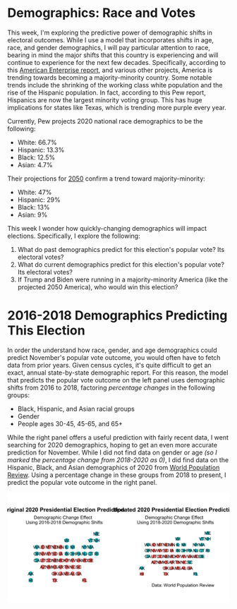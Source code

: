 # Demographics: Race and Votes 
This week, I'm exploring the predictive power of demographic shifts in electoral outcomes. While I use a model that incorporates shifts in age, race, and gender demographics, I will pay particular attention to race, bearing in mind the major shifts that this country is experiencing and will continue to experience for the next few decades. Specifically, according to this [American Enterprise report](https://www.aei.org/research-products/report/states-change-demographic-evolution-american-electorate-1974-2060/), and various other projects, America is trending towards becoming a majority-minority country. Some notable trends include the shrinking of the working class white population and the rise of the Hispanic population. In fact, according to this Pew report, Hispanics are now the largest minority voting group. This has huge implications for states like Texas, which is trending more purple every year. 

Currently, Pew projects 2020 national race demographics to be the following:
- White: 66.7%
- Hispanic: 13.3%
- Black: 12.5%
- Asian: 4.7%

Their projections for [2050](https://www.pewresearch.org/hispanic/2008/02/11/us-population-projections-2005-2050/) confirm a trend toward majority-minority: 
- White: 47% 
- Hispanic: 29%
- Black: 13% 
- Asian: 9%

This week I wonder how quickly-changing demographics will impact elections. Specifically, I explore the following: 
1. What do past demographics predict for this election's popular vote? Its electoral votes?
2. What do current demographics predict for this election's popular vote? Its electoral votes?
3. If Trump and Biden were running in a majority-minority America (like the projected 2050 America), who would win this election? 

# 2016-2018 Demographics Predicting This Election
In order the understand how race, gender, and age demographics could predict November's popular vote outcome, you would often have to fetch data from prior years. Given census cycles, it's quite difficult to get an exact, annual state-by-state demographic report. For this reason, the model that predicts the popular vote outcome on the left panel uses demographic shifts from 2016 to 2018, factoring *percentage changes* in the following groups: 
- Black, Hispanic, and Asian racial groups
- Gender
- People ages 30-45, 45-65, and 65+

While the right panel offers a useful prediction with fairly recent data, I went searching for 2020 demographics, hoping to get an even more accurate prediction for November. While I did not find data on gender or age *(so I marked the percentage change from 2018-2020 as 0)*, I did find data on the Hispanic, Black, and Asian demographics of 2020 from [World Population Review](https://worldpopulationreview.com/states/states-by-race). Using a percentage change in these groups from 2018 to present, I predict the popular vote outcome in the right panel. 

![](../images/2020_plot.png)
 
